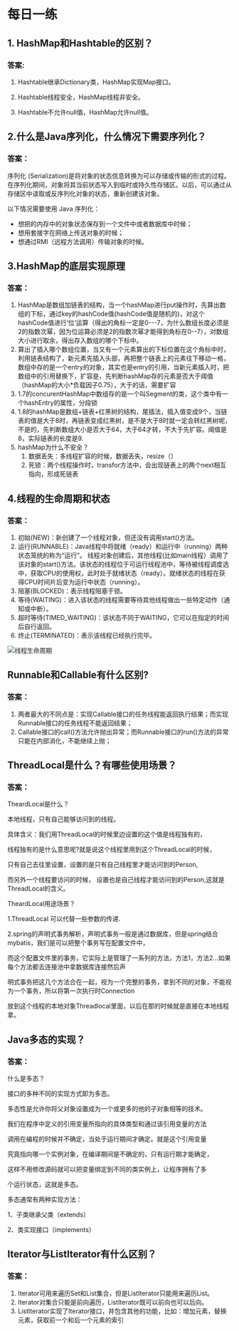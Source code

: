 # 每日一练

## 1. HashMap和Hashtable的区别？

### 答案:

1. Hashtable继承Dictionary类，HashMap实现Map接口。


2. Hashtable线程安全，HashMap线程非安全。
3. Hashtable不允许null值，HashMap允许null值。

## 2.什么是Java序列化，什么情况下需要序列化？

### 答案：

序列化 (Serialization)是将对象的状态信息转换为可以存储或传输的形式的过程。在序列化期间，对象将其当前状态写入到临时或持久性存储区。以后，可以通过从存储区中读取或反序列化对象的状态，重新创建该对象。

以下情况需要使用 Java 序列化：

- 想把的内存中的对象状态保存到一个文件中或者数据库中时候；
- 想用套接字在网络上传送对象的时候；
- 想通过RMI（远程方法调用）传输对象的时候。

## 3.HashMap的底层实现原理

### 答案：

1. HashMap是数组加链表的结构，当一个hashMap进行put操作时，先算出数组的下标，通过key的hashCode值(hashCode值是随机的)，对这个hashCode值进行‘位’运算（得出的角标一定是0---7，为什么数组长度必须是2的指数次幂，因为位运算必须是2的指数次幂才能得到角标在0--7），对数组大小进行取余，得出存入数组的哪个下标中。
2. 算出了插入哪个数组位置，当又有一个元素算出的下标位置在这个角标中时，利用链表结构了，新元素先插入头部，再把整个链表上的元素往下移动一格，数组中存的是一个entry的对象，其实也是entry的引用，当新元素插入时，把数组中的引用替换下，扩容是，先判断hashMap存的元素是否大于阈值（hashMap的大小*负载因子0.75），大于的话，需要扩容
3. 1.7的concurentHashMap中数组存的是一个叫Segment的类，这个类中有一个hashEntry的属性，分段锁
4. 1.8的hashMap是数组+链表+红黑树的结构，尾插法，插入值变成9个，当链表的值是大于8时，再链表变成红黑树，是不是大于8时就一定会转红黑树呢，不是的，先判断数组大小是否大于64，大于64才转，不大于先扩容。阈值是8，实际链表的长度是9.
5. hashMap为什么不安全？
   1. 数据丢失：多线程扩容的时候，数据丢失，resize（）
   2. 死锁：两个线程操作时，transfor方法中，会出现链表上的两个next相互指向，形成死链表

## 4.线程的生命周期和状态

### 答案：

1. 初始(NEW)：新创建了一个线程对象，但还没有调用start()方法。
2. 运行(RUNNABLE)：Java线程中将就绪（ready）和运行中（running）两种状态笼统的称为“运行”。
线程对象创建后，其他线程(比如main线程）调用了该对象的start()方法。该状态的线程位于可运行线程池中，等待被线程调度选中，获取CPU的使用权，此时处于就绪状态（ready）。就绪状态的线程在获得CPU时间片后变为运行中状态（running）。
3. 阻塞(BLOCKED)：表示线程阻塞于锁。
4. 等待(WAITING)：进入该状态的线程需要等待其他线程做出一些特定动作（通知或中断）。
5. 超时等待(TIMED_WAITING)：该状态不同于WAITING，它可以在指定的时间后自行返回。
6. 终止(TERMINATED)：表示该线程已经执行完毕。

![线程生命周期](/images/线程生命周期.png)

## Runnable和Callable有什么区别?

### 答案：

1. 两者最大的不同点是：实现Callable接口的任务线程能返回执行结果；而实现Runnable接口的任务线程不能返回结果；
2. Callable接口的call()方法允许抛出异常；而Runnable接口的run()方法的异常只能在内部消化，不能继续上抛；

## ThreadLocal是什么？有哪些使用场景？

### 答案：

TheardLocal是什么？

本地线程，只有自己能够访问到的线程。

具体含义：我们用ThreadLocal的时候里边设置的这个值是线程独有的，

线程独有的是什么意思呢?就是说这个线程里用到这个ThreadLocal的时候，

只有自己去往里设置，设置的是只有自己线程里才能访问到的Person,

而另外一个线程要访问的时候， 设置也是自己线程才能访问到的Person,这就是ThreadLocal的含义。

TheardLocal用途场景？

1.ThreadLocal 可以代替一些参数的传递.

2.spring的声明式事务解析，声明式事务一般是通过数据库，但是spring结合mybatis，我们是可以把整个事务写在配置文件中，

而这个配置文件里的事务，它实际上是管理了一系列的方法，方法1，方法2...如果每个方法都去连接池中拿数据库连接然后声

明式事务把这几个方法合在一起，视为一个完整的事务，拿到不同的对象，不能视为一个事务，所以将第一次执行时Connection

放到这个线程的本地对象Threadlocal里面，以后在那的时候就是直接在本地线程拿。

## Java多态的实现？

### 答案：

什么是多态？

接口的多种不同的实现方式即为多态。

多态性是允许你将父对象设置成为一个或更多的他的子对象相等的技术。

我们在程序中定义的引用变量所指向的具体类型和通过该引用变量的方法

调用在编程的时候并不确定，当处于运行期间才确定。就是这个引用变量

究竟指向哪一个实例对象，在编译期间是不确定的，只有运行期才能确定，

这样不用修改源码就可以把变量绑定到不同的类实例上，让程序拥有了多

个运行状态，这就是多态。

多态通常有两种实现方法：

1、子类继承父类（extends）

2、类实现接口（implements）

## Iterator与ListIterator有什么区别？

### 答案：

1. Iterator可用来遍历Set和List集合，但是ListIterator只能用来遍历List。 
2. Iterator对集合只能是前向遍历，ListIterator既可以前向也可以后向。 
3. ListIterator实现了Iterator接口，并包含其他的功能，比如：增加元素，替换元素，获取前一个和后一个元素的索引


